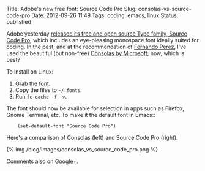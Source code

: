 Title: Adobe's new free font: Source Code Pro
Slug: consolas-vs-source-code-pro
Date: 2012-09-26 11:49
Tags: coding, emacs, linux
Status: published

Adobe yesterday
[released its free and open source Type family, Source Code Pro][scp-release],
which includes an eye-pleasing monospace font  ideally suited for coding.
In the past, and at the recommendation of [Fernando Perez][fperez], I've
used the beautiful (but non-free) [Consolas by Microsoft][consolas]; now,
which is best?

To install on Linux:

 1. [Grab the font][scp-download].
 2. Copy the files to ``~/.fonts``.
 3. Run ``fc-cache -f -v``.

The font should now be available for selection in apps such as Firefox, Gnome
Terminal, etc.  To make it the default font in Emacs::

```common-lisp
    (set-default-font "Source Code Pro")
```

Here's a comparison of Consolas (left) and Source Code Pro (right):

{% img /blog/images/consolas_vs_source_code_pro.png %}

Comments also on [Google+][].

[Google+]: https://plus.google.com/104831275312843762750/posts/Ju6Ns8Dtuik
[fperez]: http://blog.fperez.org/
[consolas]: http://www.microsoft.com/en-us/download/details.aspx?id=17879
[scp-release]: http://blogs.adobe.com/typblography/2012/09/source-code-pro.html
[scp-download]: https://github.com/adobe-fonts/source-code-pro/releases/tag/variable-fonts
